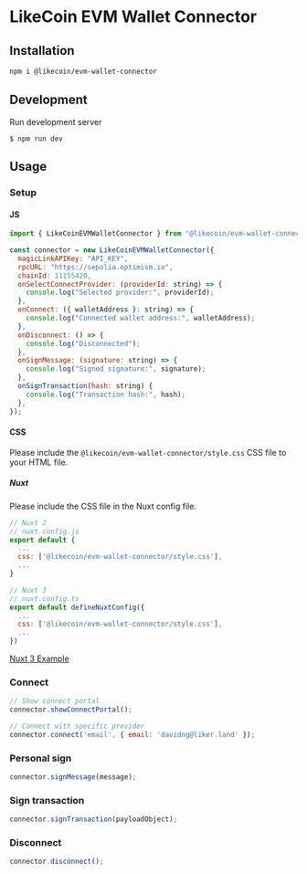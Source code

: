 # LikeCoin EVM Wallet Connector

## Installation

```bash
npm i @likecoin/evm-wallet-connector
```

## Development
Run development server
```
$ npm run dev
```

## Usage

### Setup
#### JS
```js
import { LikeCoinEVMWalletConnector } from "@likecoin/evm-wallet-connector";

const connector = new LikeCoinEVMWalletConnector({
  magicLinkAPIKey: "API_KEY",
  rpcURL: "https://sepolia.optimism.io",
  chainId: 11155420,
  onSelectConnectProvider: (providerId: string) => {
    console.log("Selected provider:", providerId);
  },
  onConnect: ({ walletAddress }: string) => {
    console.log("Connected wallet address:", walletAddress);
  },
  onDisconnect: () => {
    console.log("Disconnected");
  },
  onSignMessage: (signature: string) => {
    console.log("Signed signature:", signature);
  },
  onSignTransaction(hash: string) {
    console.log("Transaction hash:", hash);
  },
});
```

#### CSS
Please include the `@likecoin/evm-wallet-connector/style.css` CSS file to your HTML file.

##### Nuxt
Please include the CSS file in the Nuxt config file.

```js
// Nuxt 2
// nuxt.config.js
export default {
  ...
  css: ['@likecoin/evm-wallet-connector/style.css'],
  ...
}
```
```js
// Nuxt 3
// nuxt.config.ts
export default defineNuxtConfig({
  ...
  css: ['@likecoin/evm-wallet-connector/style.css'],
  ...
})
```

[Nuxt 3 Example](/examples/nuxt3/)

### Connect
```js
// Show connect portal
connector.showConnectPortal();

// Connect with specific provider
connector.connect('email', { email: 'davidng@liker.land' });
```

### Personal sign
```js
connector.signMessage(message);
```

### Sign transaction
```js
connector.signTransaction(payloadObject);
```

### Disconnect
```js
connector.disconnect();
```
